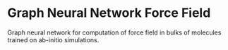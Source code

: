 # Graph Neural Network Force Field

Graph neural network for computation of force field in bulks of molecules trained on ab-initio simulations.